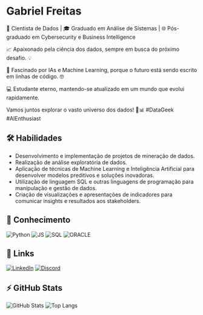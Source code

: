 
# Gabriel Freitas
🧠 Cientista de Dados | 🎓 Graduado em Análise de Sistemas | 🌐 Pós-graduado em Cybersecurity e Business Intelligence

📈 Apaixonado pela ciência dos dados, sempre em busca do próximo desafio. 💡

🤖 Fascinado por IAs e Machine Learning, porque o futuro está sendo escrito em linhas de código. 🤓

💻 Estudante eterno, mantendo-se atualizado em um mundo que evolui rapidamente.

Vamos juntos explorar o vasto universo dos dados! 🌌📊 #DataGeek #AIEnthusiast


## 🛠 Habilidades

- Desenvolvimento e implementação de projetos de mineração de dados.
- Realização de análise exploratória de dados.
- Aplicação de técnicas de Machine Learning e Inteligência Artificial para desenvolver modelos preditivos e soluções inovadoras.
- Utilização de linguagem SQL e outras linguagens de programação para manipulação e gestão de dados.
- Criação de visualizações e apresentações de indicadores para comunicar insights e resultados aos stakeholders.


## 🚀 Conhecimento
![Python](https://img.shields.io/badge/Python-000?style=for-the-badge&logo=python)
![JS](https://img.shields.io/badge/JAVASCRIPT-000?style=for-the-badge&logo=JAVASCRIPT)
![SQL](https://img.shields.io/badge/SQL-000?style=for-the-badge&logo=SQL)
![ORACLE](https://img.shields.io/badge/ORACLE-000?style=for-the-badge&logo=ORACLE)


## 🔗 Links
[![LinkedIn](https://img.shields.io/badge/LinkedIn-000?style=for-the-badge&logo=linkedin&logoColor=0E76A8)](https://www.linkedin.com/in/gabrielfreitas5447/)
[![Discord](https://img.shields.io/badge/Discord-000?style=for-the-badge&logo=discord)](discord.com/channels/inovarno)

## ⚡️ GitHub Stats
![GitHub Stats](https://github-readme-stats.vercel.app/api?username=gabfguimaraes&theme=transparent&bg_color=013&border_color=30A3DC&show_icons=true&icon_color=30A3DC&title_color=E94D5F&text_color=FFF)
![Top Langs](https://github-readme-stats-git-masterrstaa-rickstaa.vercel.app/api/top-langs/?username=gabfguimaraes&bg_color=000&border_color=30A3DC&title_color=E94D5F&text_color=FFF)
